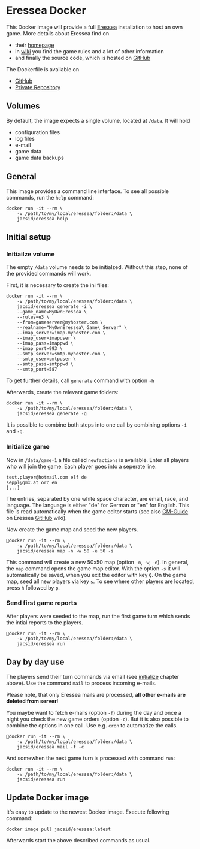 # Eressea Docker
This Docker image will provide a full [Eressea](https://wiki.eressea.de/index.php/Hauptseite) installation to host an own game. 
More details about Eressea find on
- their [homepage](https://www.eressea.de/)
- in [wiki](https://wiki.eressea.de/index.php/Hauptseite) you find the game rules and a lot of other information
- and finally the source code, which is hosted on [GitHub](https://github.com/eressea)

The Dockerfile is available on
* [GitHub](https://github.com/jacsid/eressea_docker)
* [Private Repository](https://git.jacs-home.eu/juergen/eressea-docker)

## Volumes
By default, the image expects a single volume, located at `/data`. It will hold
* configuration files
* log files
* e-mail
* game data
* game data backups

## General 
This image provides a command line interface. To see all possible commands, run the `help` command:

```
docker run -it --rm \
    -v /path/to/my/local/eressea/folder:/data \
    jacsid/eressea help
```

## Initial setup

### Initiailze volume
The empty `/data` volume needs to be initialzed. Without this step, none of the provided commands will work.

First, it is necessary to create the ini files:
```
docker run -it --rm \
    -v /path/to/my/local/eressea/folder:/data \
    jacsid/eressea generate -i \
    --game_name=MyOwnEressea \
    --rules=e3 \
    --from=gameserver@myhoster.com \
    --realname="MyOwnEressea\ Game\ Server" \
    --imap_server=imap.myhoster.com \
    --imap_user=imapuser \
    --imap_pass=imappwd \
    --imap_port=993 \
    --smtp_server=smtp.myhoster.com \
    --smtp_user=smtpuser \
    --smtp_pass=smtppwd \
    --smtp_port=587
```
To get further details, call `generate` command with option `-h`

Afterwards, create the relevant game folders:
```
docker run -it --rm \
    -v /path/to/my/local/eressea/folder:/data \
    jacsid/eressea generate -g
```

It is possible to combine both steps into one call by combining options `-i` and `-g`.

### Initialize game
Now in `/data/game-1` a file called `newfactions` is available. Enter all players who will join the game. Each player goes into a seperate line:
```
test.player@hotmail.com elf de
seppl@gmx.at orc en
[...]
```
The entries, separated by one white space character, are email, race, and language. The language is either "de" for German or "en" for English. This file is read automatically when the game editor starts (see also [GM-Guide](https://github.com/eressea/server/wiki/GM-Guide#adding-players) on Eressea [GitHub](https://github.com/eressea/server) wiki).

Now create the game map and seed the new players.
```
docker run -it --rm \
    -v /path/to/my/local/eressea/folder:/data \
    jacsid/eressea map -n -w 50 -e 50 -s
```
This command will create a new 50x50 map (option `-n`, `-w`, `-e`). In general, the `map` command opens the game map editor. With the option `-s` it will automatically be saved, when you exit the editor with key `Q`.
On the game map, seed all new players via key `s`. To see where other players are located, press `h` followed by `p`.

### Send first game reports
After players were seeded to the map, run the first game turn which sends the intial reports to the players.

```
docker run -it --rm \
    -v /path/to/my/local/eressea/folder:/data \
    jacsid/eressea run
```

## Day by day use
The players send their turn commands via email (see [initialize](#initiailze-volume) chapter above). Use the command `mail` to process incoming e-mails.

Please note, that only Eressea mails are processed, **all other e-mails are deleted from server**!

You maybe want to fetch e-mails (option `-f`) during the day and once a night you check the new game orders (option `-c`). But it is also possible to combine the options in one call. Use e.g. `cron` to automatize the calls.

```
docker run -it --rm \
    -v /path/to/my/local/eressea/folder:/data \
    jacsid/eressea mail -f -c
```

And somewhen the next game turn is processed with command `run`:

```
docker run -it --rm \
    -v /path/to/my/local/eressea/folder:/data \
    jacsid/eressea run
```

## Update Docker image
It's easy to update to the newest Docker image. Execute following command:

```
docker image pull jacsid/eressea:latest
```

Afterwards start the above described commands as usual.
